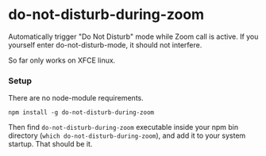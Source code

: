 # do-not-disturb-during-zoom

Automatically trigger "Do Not Disturb" mode while Zoom call is active. If you yourself enter do-not-disturb-mode, it should not interfere.

So far only works on XFCE linux.

### Setup

There are no node-module requirements.

```
npm install -g do-not-disturb-during-zoom
```

Then find `do-not-disturb-during-zoom` executable inside your npm bin directory (`which do-not-disturb-during-zoom`), and add it to your system startup. That should be it.